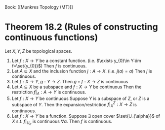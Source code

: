 Book: [[Munkres Topology (MT)]]
# Theorem 18.2 (Rules of constructing continuous functions)
Let $X,Y,Z$ be topological spaces.
1. Let $f:X\to Y$ be a constant function. (i.e. $\exists y_{0}\in Y:\im f=\set{y_{0}}$)
   Then $f$ is continuous.
2. Let $A\subseteq X$ and the inclusion function $j:A\to X$. (i.e. $j(a)=a$)
   Then $j$ is continuous.
3. Let $f:X\to Y,g:Y\to Z$.
   Then $g\circ f:X\to Z$ is continuous
5. Let $A\subseteq X$ be a subspace and $f:X\to Y$ be continuous
   Then the restriction $f|_{A}:A\to Y$ is continuous.
6. Let $f:X\to Y$ be continuous
   Suppose $Y$ is a subspace of $Z$, or $Z$ is a subspace of $Y$.
   Then the expansion/restriction $f|_{X}^{Z}:X\to Z$ is continuous.
7. Let $f:X\to Y$ be a function.
   Suppose $\exists$ open cover $\set{U_{\alpha}}$ of $X$ s.t. $f|_{U_{\alpha}}$ is continuous $\forall \alpha$.
   Then $f$ is continuous.